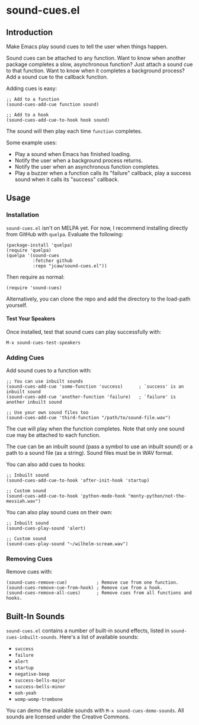 # sound-cues.el

## Introduction
Make Emacs play sound cues to tell the user when things happen. 

Sound cues can be attached to any function. Want to know when another package completes a slow, asynchronous function? Just attach a sound cue to that function. Want to know when it completes a background process? Add a sound cue to the callback function. 

Adding cues is easy:
```emacs-lisp
;; Add to a function
(sound-cues-add-cue function sound)

;; Add to a hook
(sound-cues-add-cue-to-hook hook sound)
```

The sound will then play each time `function` completes.

Some example uses:

- Play a sound when Emacs has finished loading.
- Notify the user when a background process returns.
- Notify the user when an asynchronous function completes.
- Play a buzzer when a function calls its "failure" callback, play a success sound when it calls its "success" callback.

## Usage

### Installation
`sound-cues.el` isn't on MELPA yet. For now, I recommend installing directly from GitHub with `quelpa`. Evaluate the following:
```emacs-lisp
(package-install 'quelpa)
(require 'quelpa)
(quelpa '(sound-cues
          :fetcher github
          :repo "jcaw/sound-cues.el"))
```

Then require as normal:
```emacs-lisp
(require 'sound-cues)
```

Alternatively, you can clone the repo and add the directory to the load-path yourself.

#### Test Your Speakers

Once installed, test that sound cues can play successfully with:
```emacs-lisp
M-x sound-cues-test-speakers
```

### Adding Cues

Add sound cues to a function with:
```emacs-lisp
;; You can use inbuilt sounds
(sound-cues-add-cue 'some-function 'success)      ; `success' is an inbuilt sound
(sound-cues-add-cue 'another-function 'failure)   ; `failure' is another inbuilt sound

;; Use your own sound files too
(sound-cues-add-cue 'third-function "/path/to/sound-file.wav")
```

The cue will play when the function completes. Note that only one sound cue may be attached to each function.


The cue can be an inbuilt sound (pass a symbol to use an inbuilt sound) or a path to a sound file (as a string). Sound files must be in WAV format.

You can also add cues to hooks:
```emacs-lisp
;; Inbuilt sound
(sound-cues-add-cue-to-hook 'after-init-hook 'startup)

;; Custom sound
(sound-cues-add-cue-to-hook 'python-mode-hook "monty-python/not-the-messiah.wav")
```

You can also play sound cues on their own:
```emacs-lisp
;; Inbuilt sound
(sound-cues-play-sound 'alert)

;; Custom sound
(sound-cues-play-sound "~/wilhelm-scream.wav")
```

### Removing Cues

Remove cues with:
```emacs-lisp
(sound-cues-remove-cue)           ; Remove cue from one function.
(sound-cues-remove-cue-from-hook) ; Remove cue from a hook.
(sound-cues-remove-all-cues)      ; Remove cues from all functions and hooks.
```

## Built-In Sounds
`sound-cues.el` contains a number of built-in sound effects, listed in `sound-cues-inbuilt-sounds`. Here's a list of available sounds:

- `success`
- `failure`
- `alert`
- `startup`
- `negative-beep`
- `success-bells-major`
- `success-bells-minor`
- `ooh-yeah`
- `womp-womp-trombone`

You can demo the available sounds with `M-x sound-cues-demo-sounds`. All sounds are licensed under the Creative Commons.
